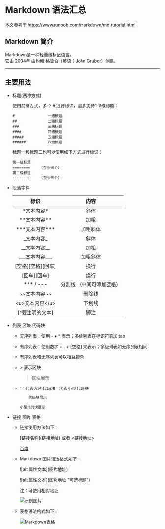 
Markdown 语法汇总
===

本文参考于 <https://www.runoob.com/markdown/md-tutorial.html>

Markdown 简介
---

Markdown是一种轻量级标记语言。  
它由 2004年 由约翰·格鲁伯（英语：John Gruber）创建。

---

主要用法
---
- 标题(两种方式)

    使用前缀方式，多个 # 进行标识，最多支持1-6级标题：

    ```
    #               一级标题 
    ##              二级标题
    ###             三级标题
    ####            四级标题 
    #####           五级标题 
    ######          六级标题
    ```

    标题一和标题二也可以使用如下方式进行标识：

    ```
    第一级标题
    ========     (至少三个)
    第二级标题
    --------     (至少三个)
    ```

- 段落字体
    
    | 标识 | 内容 |
    | :--: |  :--:  |
    | \*文本内容* | 斜体 |
    | \*\*文本内容** | 加粗 |
    | \*\*\*文本内容*** | 加粗斜体 |
    | \_文本内容_ | 斜体 |
    | \_\_文本内容__ | 加粗 |
    | \_\_\_文本内容___ | 加粗斜体 |
    | [空格][空格][回车] | 换行 |
    | [回车][回车] | 换行 |
    | *** / --- | 分割线 （中间可添加空格） |
    | \~\~文本内容~~  | 删除线 |
    | \<u>文本内容\</u> | 下划线  |
    | [^要注明的文本] | 脚注 |

- 列表 区块 代码块

    + 无序列表：使用 \- \+ \* 表示；多级列表在标识符前加 tab
  
    + 有序列表：使用数字 + . + [空格] 来表示；多级列表如无序列表相同
  
    + 有序列表和无序列表可以相互掺杂
  
    + \> 表示区块
        > 区块展示

    + ``` 代表大片代码块 ` 代表小型代码块  
        ```Java
            代码块展示
        ```
        `小型代码快展示`

- 链接 图片 表格

    + 链接使用方法如下：

        \[链接名称](链接地址) 或者 <链接地址>  

         [百度](https://www.baidu.com)
        
    + Markdown 图片语法格式如下：

        !\[alt 属性文本](图片地址)

        !\[alt 属性文本](图片地址 "可选标题")  

        注：可使用相对地址

        ![示例图片](../android-notes/markdown语法汇总-资源/百度图标.png)

    + 表格语法格式如下：

        ![Markdown表格](../android-notes/markdown语法汇总-资源/Markdown表格.png)








